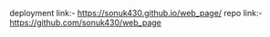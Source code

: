 deployment link:- https://sonuk430.github.io/web_page/
repo link:-https://github.com/sonuk430/web_page
